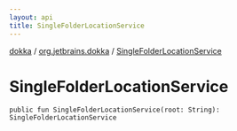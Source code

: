 ```yaml
---
layout: api
title: SingleFolderLocationService
---
```

[dokka](../index.html) / [org.jetbrains.dokka](index.html) / [SingleFolderLocationService](SingleFolderLocationService.html)


# SingleFolderLocationService


```
public fun SingleFolderLocationService(root: String): SingleFolderLocationService
```
